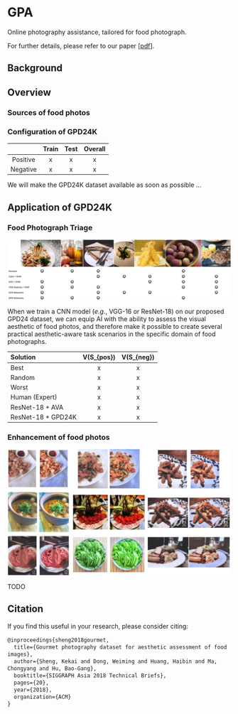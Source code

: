 # GPA
Online photography assistance, tailored for food photograph.

For further details, please refer to our paper [[pdf](https://www.researchgate.net/profile/Kekai_Sheng3/publication/329329757_Gourmet_photography_dataset_for_aesthetic_assessment_of_food_images/links/5c0dc00c92851c39ebe1d0f9/Gourmet-photography-dataset-for-aesthetic-assessment-of-food-images.pdf)].

## Background


## Overview
### Sources of food photos


### Configuration of GPD24K

|  | Train | Test | Overall |
| :---: | :---: | :---: | :---: |
| Positive | x | x | x |
| Negative | x | x | x |

We will make the GPD24K dataset available as soon as possible ...

## Application of GPD24K
### Food Photograph Triage
![FoodPhotoTriage](https://github.com/Openning07/GPA/blob/master/TeaserOfSA2018.png "With the help of GPD24K, we can now enable AI to pick high-quality food photos automatically!")

When we train a CNN model (*e.g.*, VGG-16 or ResNet-18) on our proposed GPD24 dataset, we can equip AI with the ability to assess the visual aesthetic of food photos, and therefore make it possible to create several practical aesthetic-aware task scenarios in the specific domain of food photographs.

| Solution | V(S_{pos}) | V(S_{neg}) |
| :--- | :--: | :--: |
| Best | x | x |
| Random | x | x |
| Worst | x | x |
| Human (Expert) | x | x |
| ResNet-18 + AVA | x | x |
| ResNet-18 + GPD24K | x | x |


### Enhancement of food photos
![FoodPhotoEnhancement](https://github.com/Openning07/GPA/blob/master/FoodPhotoEnhancement_PlaceHolder.jpg "Much better than the original images, and save your time from the endless attempts with existing PS tools!")

TODO

## Citation
If you find this useful in your research, please consider citing:
```
@inproceedings{sheng2018gourmet,
  title={Gourmet photography dataset for aesthetic assessment of food images},
  author={Sheng, Kekai and Dong, Weiming and Huang, Haibin and Ma, Chongyang and Hu, Bao-Gang},
  booktitle={SIGGRAPH Asia 2018 Technical Briefs},
  pages={20},
  year={2018},
  organization={ACM}
}
```

